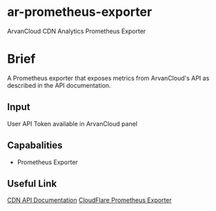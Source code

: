 # ar-prometheus-exporter
ArvanCloud CDN Analytics Prometheus Exporter

# Brief
A Prometheus exporter that exposes metrics from ArvanCloud's API as described in the API documentation.

## Input
User API Token available in ArvanCloud panel

## Capabalities
* Prometheus Exporter

## Useful Link
[CDN API Documentation](https://www.arvancloud.com/docs/api/cdn/4.0)
[CloudFlare Prometheus Exporter](https://github.com/wehkamp/docker-prometheus-cloudflare-exporter)
